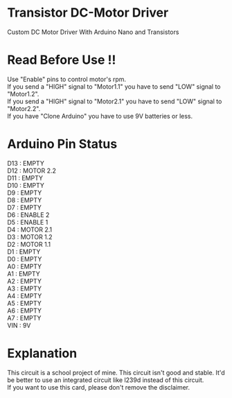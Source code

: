 # Transistor DC-Motor Driver
Custom DC Motor Driver With Arduino Nano and Transistors

# Read Before Use !!
Use "Enable" pins to control motor's rpm.</br>
If you send a "HIGH" signal to "Motor1.1" you have to send "LOW" signal to "Motor1.2".</br>
If you send a "HIGH" signal to "Motor2.1" you have to send "LOW" signal to "Motor2.2".</br>
If you have "Clone Arduino" you have to use 9V batteries or less.</br>

# Arduino Pin Status
D13 : EMPTY</br>
D12 : MOTOR 2.2</br>
D11 : EMPTY</br>
D10 : EMPTY</br>
D9  : EMPTY</br>
D8  : EMPTY</br>
D7  : EMPTY</br>
D6  : ENABLE 2</br>
D5  : ENABLE 1</br>
D4  : MOTOR 2.1</br>
D3  : MOTOR 1.2</br>
D2  : MOTOR 1.1</br>
D1  : EMPTY</br>
D0  : EMPTY</br>
A0  : EMPTY</br>
A1  : EMPTY</br>
A2  : EMPTY</br>
A3  : EMPTY</br>
A4  : EMPTY</br>
A5  : EMPTY</br>
A6  : EMPTY</br>
A7  : EMPTY</br>
VIN : 9V</br>

# Explanation
This circuit is a school project of mine. This circuit isn't good and stable. It'd be better to use an integrated circuit like l239d instead of this circuit.</br>
If you want to use this card, please don't remove the disclaimer.
